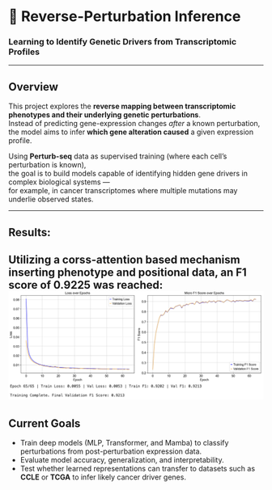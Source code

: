 # 🧬 Reverse-Perturbation Inference

### Learning to Identify Genetic Drivers from Transcriptomic Profiles

---

## Overview

This project explores the **reverse mapping between transcriptomic phenotypes and their underlying genetic perturbations**.  
Instead of predicting gene-expression changes *after* a known perturbation, the model aims to infer **which gene alteration caused** a given expression profile.

Using **Perturb-seq** data as supervised training (where each cell’s perturbation is known),  
the goal is to build models capable of identifying hidden gene drivers in complex biological systems —  
for example, in cancer transcriptomes where multiple mutations may underlie observed states.

---
## Results:
Utilizing a corss-attention based mechanism inserting phenotype and positional data, an F1 score of 0.9225 was reached:
<img src="data/graphs/cross-attn-f1.png" alt="Training Vs Validation F1 Score Over Time" width="600"/>
---


## Current Goals

- Train deep models (MLP, Transformer, and Mamba) to classify perturbations from post-perturbation expression data.  
- Evaluate model accuracy, generalization, and interpretability.  
- Test whether learned representations can transfer to datasets such as **CCLE** or **TCGA** to infer likely cancer driver genes.  

